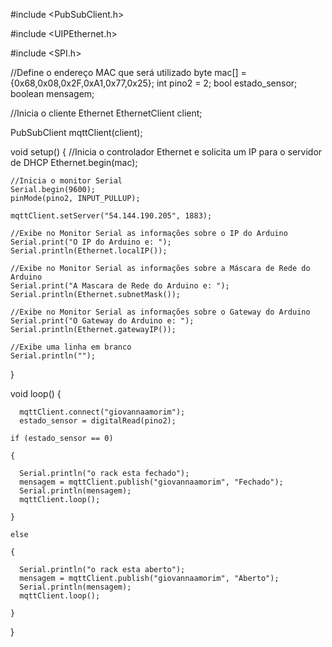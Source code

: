 
#include <PubSubClient.h>

#include <UIPEthernet.h>

#include <SPI.h>


//Define o endereço MAC que será utilizado
byte mac[] = {0x68,0x08,0x2F,0xA1,0x77,0x25};
int pino2 = 2;
bool estado_sensor;
boolean mensagem;

//Inicia o cliente Ethernet
EthernetClient client;

PubSubClient mqttClient(client);

void setup() {
    //Inicia o controlador Ethernet e solicita um IP para o servidor de DHCP
    Ethernet.begin(mac);

    //Inicia o monitor Serial
    Serial.begin(9600);
    pinMode(pino2, INPUT_PULLUP);

    mqttClient.setServer("54.144.190.205", 1883);

    //Exibe no Monitor Serial as informações sobre o IP do Arduino
    Serial.print("O IP do Arduino e: ");
    Serial.println(Ethernet.localIP());

    //Exibe no Monitor Serial as informações sobre a Máscara de Rede do Arduino
    Serial.print("A Mascara de Rede do Arduino e: ");
    Serial.println(Ethernet.subnetMask());

    //Exibe no Monitor Serial as informações sobre o Gateway do Arduino
    Serial.print("O Gateway do Arduino e: ");
    Serial.println(Ethernet.gatewayIP());

    //Exibe uma linha em branco
    Serial.println("");

}

void loop() {

      mqttClient.connect("giovannaamorim");
      estado_sensor = digitalRead(pino2);

    if (estado_sensor == 0)

    {

      Serial.println("o rack esta fechado");
      mensagem = mqttClient.publish("giovannaamorim", "Fechado");
      Serial.println(mensagem);
      mqttClient.loop();
      
    }

    else

    {

      Serial.println("o rack esta aberto");
      mensagem = mqttClient.publish("giovannaamorim", "Aberto");
      Serial.println(mensagem);
      mqttClient.loop();
      
    }
    
     

    
}
